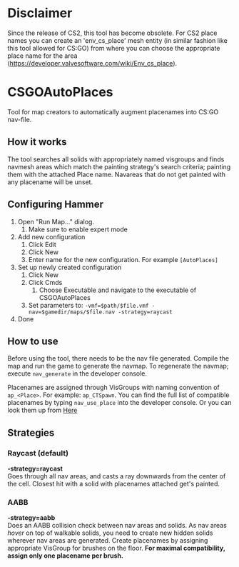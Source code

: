 # Disclaimer
Since the release of CS2, this tool has become obsolete. For CS2 place names you can create an 'env_cs_place' mesh entity (in similar fashion like this tool allowed for CS:GO) from where you can choose the appropriate place name for the area (https://developer.valvesoftware.com/wiki/Env_cs_place).

# CSGOAutoPlaces
Tool for map creators to automatically augment placenames into CS:GO nav-file.

## How it works
The tool searches all solids with appropriately named visgroups and finds navmesh areas which match the painting strategy's search criteria;
painting them with the attached Place name. Navareas that do not get painted with any placename will be unset.

## Configuring Hammer
1. Open "Run Map..." dialog.
   1. Make sure to enable expert mode
1. Add new configuration
   1. Click Edit
   1. Click New
   1. Enter name for the new configuration. For example `[AutoPlaces]`
 1. Set up newly created configuration
    1. Click New
    1. Click Cmds
       1. Choose Executable and navigate to the executable of CSGOAutoPlaces
    1. Set parameters to: `-vmf=$path/$file.vmf -nav=$gamedir/maps/$file.nav -strategy=raycast`
1. Done

## How to use
Before using the tool, there needs to be the nav file generated. Compile the map and run the game to generate the navmap. To regenerate the navmap; execute `nav_generate` in the developer console.
  
Placenames are assigned through VisGroups with naming convention of `ap_<Place>`. For example: `ap_CTSpawn`. 
You can find the full list of compatible placenames by typing `nav_use_place` into the developer console. Or you can look them up from [Here](https://developer.valvesoftware.com/wiki/Standard_Place_Names_for_CS:GO)  
  
## Strategies
### Raycast (default)
**-strategy=raycast**  
Goes through all nav areas, and casts a ray downwards from the center of the cell. Closest hit with a solid with placenames attached get's painted.
### AABB
**-strategy=aabb**  
Does an AABB collision check between nav areas and solids. As nav areas *hover* on top of walkable solids, you need to create new hidden solids wherever nav areas are generated. 
Create placenames by assigning appropriate VisGroup for brushes on the floor. **For maximal compatibility, assign only one placename per brush.**
